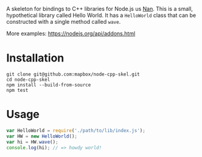 A skeleton for bindings to C++ libraries for Node.js us [Nan](https://github.com/nodejs/nan). This is a small, hypothetical library called Hello World. It has a `HelloWorld` class that can be constructed with a single method called `wave`.

More examples: https://nodejs.org/api/addons.html

# Installation

```
git clone git@github.com:mapbox/node-cpp-skel.git
cd node-cpp-skel
npm install --build-from-source
npm test
```

# Usage

```javascript
var HelloWorld = require('./path/to/lib/index.js');
var HW = new HelloWorld();
var hi = HW.wave();
console.log(hi); // => howdy world!
```
